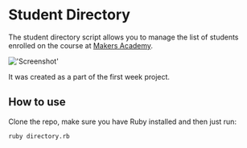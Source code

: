 Student Directory
=================

The student directory script allows you to manage the list of students enrolled on the course at [Makers Academy](http://www.makersacademy.com/).

!['Screenshot'](http://gypsydave5.github.io/images/readme/student-directory.png)

It was created as a part of the first week project.

How to use
----------

Clone the repo, make sure you have Ruby installed and then just run:

```shell
ruby directory.rb
```
